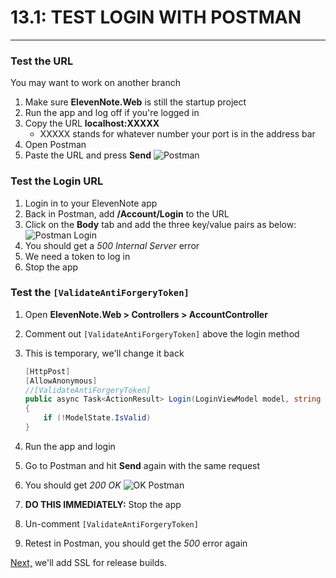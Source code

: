 # 13.1: TEST LOGIN WITH POSTMAN
---
### Test the URL
You may want to work on another branch
1. Make sure **ElevenNote.Web** is still the startup project
2. Run the app and log off if you're logged in
3. Copy the URL **localhost:XXXXX**
   * XXXXX stands for whatever number your port is in the address bar
4. Open Postman
5. Paste the URL and press **Send**
![Postman](/assets/13.1-A.png)

### Test the Login URL
1. Login in to your ElevenNote app
2. Back in Postman, add **/Account/Login** to the URL
3. Click on the **Body** tab and add the three key/value pairs as below:
![Postman Login](/assets/13.1-B.png)
4. You should get a *500 Internal Server* error
5. We need a token to log in
6. Stop the app

### Test the `[ValidateAntiForgeryToken]`
1. Open **ElevenNote.Web > Controllers > AccountController**
2. Comment out `[ValidateAntiForgeryToken]` above the login method
3. This is temporary, we'll change it back

    ```cs
    [HttpPost]
    [AllowAnonymous]
    //[ValidateAntiForgeryToken]
    public async Task<ActionResult> Login(LoginViewModel model, string returnUrl)
    {
        if (!ModelState.IsValid)
    }
    ```
4. Run the app and login
5. Go to Postman and hit **Send** again with the same request
6. You should get *200 OK*
![OK Postman](/assets/13.1-C.png)
7. **DO THIS IMMEDIATELY:** Stop the app
8. Un-comment `[ValidateAntiForgeryToken]`
9. Retest in Postman, you should get the *500* error again

[Next,](13.2-SSL.md) we'll add SSL for release builds.